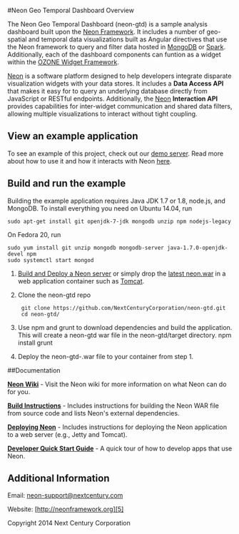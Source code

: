 #Neon Geo Temporal Dashboard Overview

The Neon Geo Temporal Dashboard (neon-gtd) is a sample analysis dashboard built upon the [Neon Framework][5]. It includes a number of geo-spatial and temporal data visualizations built as Angular directives that use the Neon framework to query and filter data hosted in [MongoDB][8] or [Spark][9].  Additionally, each of the dashboard components can funtion as a widget within the [OZONE Widget Framework][7].

[Neon][5] is a software platform designed to help developers integrate disparate visualization widgets with your data stores. It includes a **Data Access API** that makes it easy for to query an underlying database directly from JavaScript or RESTful endpoints. Additionally, the [Neon][5] **Interaction API** provides capabilities for inter-widget communication and shared data filters, allowing multiple visualizations to interact without tight coupling.

## View an example application
To see an example of this project, check out our [demo server](http://54.88.152.130:8080/neon-examples/angular-demo/app/). Read more about how to use it and how it interacts with Neon [here](https://github.com/NextCenturyCorporation/neon/wiki/Demo-App-QuickStart-Guide).

## Build and run the example
Building the example application requires Java JDK 1.7 or 1.8, node.js, and MongoDB. To install everything you need on Ubuntu 14.04, run

    sudo apt-get install git openjdk-7-jdk mongodb unzip npm nodejs-legacy

On Fedora 20, run

    sudo yum install git unzip mongodb mongodb-server java-1.7.0-openjdk-devel npm
    sudo systemctl start mongod

1. [Build and Deploy a Neon server][2] or simply drop the [latest neon.war](http://neonframework.org/versions/latest/) in a web application container such as [Tomcat](http://tomcat.apache.org/).
2. Clone the neon-gtd repo

        git clone https://github.com/NextCenturyCorporation/neon-gtd.git
        cd neon-gtd/
        
3. Use npm and grunt to download dependencies and build the application.  This will create a neon-gtd war file in  the neon-gtd/target directory.
        npm install
        grunt

4. Deploy the neon-gtd-<version>.war file to your container from step 1.

    
[demo]: http://localhost:8080/neon/examples/angular-demo/app/
[demo-guide]: https://github.com/NextCenturyCorporation/neon/wiki/Demo-App-User-Guide

##Documentation

**[Neon Wiki][1]** - Visit the Neon wiki for more information on what Neon can do for you.

**[Build Instructions][2]** - Includes instructions for building the Neon WAR file from source code and lists Neon's external dependencies.

**[Deploying Neon][3]** - Includes instructions for deploying the Neon application to a web server (e.g., Jetty and Tomcat).

**[Developer Quick Start Guide][4]** - A quick tour of how to develop apps that use Neon.

## Additional Information

Email: neon-support@nextcentury.com

Website: [http://neonframework.org][5]

Copyright 2014 Next Century Corporation

[1]: https://github.com/NextCenturyCorporation/neon/wiki
[2]: https://github.com/NextCenturyCorporation/neon/wiki/Build-Instructions
[3]: https://github.com/NextCenturyCorporation/neon/wiki/Deploying-Neon
[4]: https://github.com/NextCenturyCorporation/neon/wiki/Developer-Quick-Start-Guide
[5]: http://neonframework.org
[6]: http://github.com/NextCenturyCorporation/neon
[7]: http://www.owfgoss.org
[8]: http://www.mongodb.org
[9]: http://spark.apache.org/

